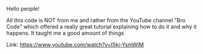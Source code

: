 Hello people!

All this code is NOT from me and rather from the YouTube channel "Bro Code" which offered a really great tutorial
explaining how to do it and why it happens. It taught me a good amount of things

Link: https://www.youtube.com/watch?v=I5kj-YsmWjM
